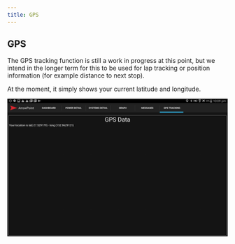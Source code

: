 ```yaml
---
title: GPS
---
```


## GPS
The GPS tracking function is still a work in progress at this point, but we intend in the longer term for this to be used for lap tracking or position information (for example distance to next stop).

At the moment, it simply shows your current latitude and longitude.

![Example of the Arrowpoint Android GPS system](images/android_gps.png)
